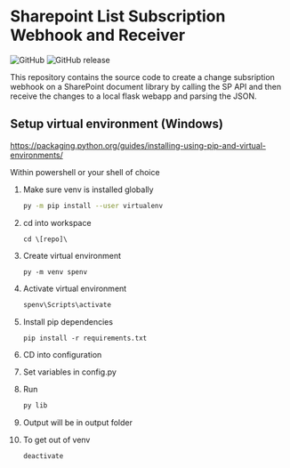 Sharepoint List Subscription Webhook and Receiver
=============================================================================

![GitHub](https://img.shields.io/github/license/blevinscm/SP-List-Subscription-Receiver) 
![GitHub release](https://img.shields.io/github/release/blevinscm/SP-List-Subscription-Receiver?include_prereleases)

This repository contains the source code to create a change subsription webhook on a SharePoint document library by calling the SP API and then receive the changes to a local flask webapp and parsing the JSON. 


## Setup virtual environment (Windows)
https://packaging.python.org/guides/installing-using-pip-and-virtual-environments/

Within powershell or your shell of choice

1. Make sure venv is installed globally
    ```bash
    py -m pip install --user virtualenv
    ```
2. cd into workspace
    ```PS
    cd \[repo]\
3. Create virtual environment
    ```PS
    py -m venv spenv
    ```
4. Activate virtual environment
    ```ps
    spenv\Scripts\activate
    ```
5. Install pip dependencies
    ```ps
    pip install -r requirements.txt
    ```
6. CD into configuration

7. Set variables in config.py

8. Run 
    ```ps
    py lib
    ```
9. Output will be in output folder

9. To get out of venv
    ```ps
    deactivate
    ```